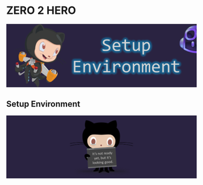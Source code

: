 
# ZERO 2 HERO

![image](../../media/banners/setup.PNG)

## Setup Environment

![image](../../media/banners/wip.PNG)
